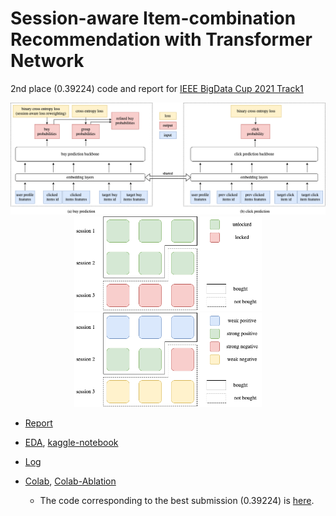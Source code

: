 # Session-aware Item-combination Recommendation with Transformer Network

2nd place (0.39224) code and report for [IEEE BigData Cup 2021 Track1](https://www.kaggle.com/c/bigdata2021-rl-recsys/leaderboard)



<div align="center"><img src="plot/net.png" alt="net" style="width:600px;" /></div>



<div align="center"><img src="plot/problemdef.png" alt="problemdef" style="width:300px;" /><img src="plot/reweightloss.png" alt="reweightloss" style="width:300px;" /></div>



*   [Report](202110-bigdatacup-report.pdf) 

*   [EDA](eda.md), [kaggle-notebook](kaggle-eda.ipynb)

*   [Log](Log.md)

*   [Colab](colab/), [Colab-Ablation](colab-ablation)
    *   The code corresponding to the best submission (0.39224) is [here](colab/20210824_bigdatacup_reweightloss_timefeat_useridemb.ipynb).



